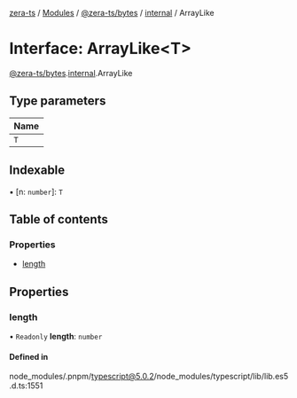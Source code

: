 [zera-ts](../README.md) / [Modules](../modules.md) / [@zera-ts/bytes](../modules/zera_ts_bytes.md) / [internal](../modules/zera_ts_bytes.internal.md) / ArrayLike

# Interface: ArrayLike<T\>

[@zera-ts/bytes](../modules/zera_ts_bytes.md).[internal](../modules/zera_ts_bytes.internal.md).ArrayLike

## Type parameters

| Name |
| :------ |
| `T` |

## Indexable

▪ [n: `number`]: `T`

## Table of contents

### Properties

- [length](zera_ts_bytes.internal.ArrayLike.md#length)

## Properties

### length

• `Readonly` **length**: `number`

#### Defined in

node_modules/.pnpm/typescript@5.0.2/node_modules/typescript/lib/lib.es5.d.ts:1551
